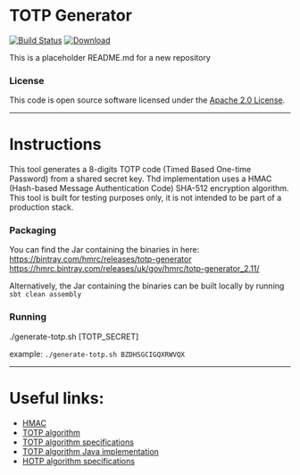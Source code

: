 
# TOTP Generator

[![Build Status](https://travis-ci.org/hmrc/totp-generator.svg?branch=master)](https://travis-ci.org/hmrc/totp-generator) [ ![Download](https://api.bintray.com/packages/hmrc/releases/totp-generator/images/download.svg) ](https://bintray.com/hmrc/releases/totp-generator/_latestVersion)

This is a placeholder README.md for a new repository

### License

This code is open source software licensed under the [Apache 2.0 License]("http://www.apache.org/licenses/LICENSE-2.0.html").


***

# Instructions

This tool generates a 8-digits TOTP code (Timed Based One-time Password) from a shared secret key.
Thd implementation uses a HMAC (Hash-based Message Authentication Code) SHA-512 encryption algorithm.
This tool is built for testing purposes only, it is not intended to be part of a production stack.

### Packaging

You can find the Jar containing the binaries in here:
https://bintray.com/hmrc/releases/totp-generator
https://hmrc.bintray.com/releases/uk/gov/hmrc/totp-generator_2.11/

Alternatively, the Jar containing the binaries can be built locally by running `sbt clean assembly`


### Running

./generate-totp.sh [TOTP_SECRET]

example: `./generate-totp.sh BZDHSGCIGQXRWVQX`


***

# Useful links:

* [HMAC](https://en.wikipedia.org/wiki/Hash-based_message_authentication_code)
* [TOTP algorithm](https://en.wikipedia.org/wiki/Time-based_One-time_Password_Algorithm)
* [TOTP algorithm specifications](https://tools.ietf.org/html/rfc6238)
* [TOTP algorithm Java implementation](https://tools.ietf.org/html/rfc6238#appendix-A)
* [HOTP algorithm specifications](https://tools.ietf.org/html/rfc4226)
